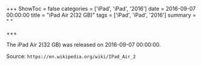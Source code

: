 +++
ShowToc = false
categories = ['iPad', 'iPad', '2016']
date = 2016-09-07 00:00:00
title = "iPad Air 2(32 GB)"
tags = ['iPad', 'iPad', '2016']
summary = " "

+++

The iPad Air 2(32 GB) was released on 2016-09-07 00:00:00.

Source: `https://en.wikipedia.org/wiki/IPad_Air_2`


